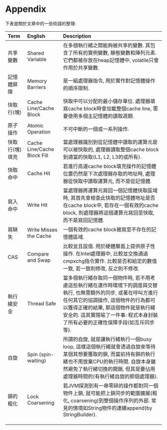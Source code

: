 # Appendix

下表是關於文章中的一些術語的整理:

| Term | English | Description |
| :--- | :--- | :--- |
| 共享變數 | Shared Variable | 在多個執行緒之間能夠被共享的變數. 其包含了所有的實例變數, 靜態變數和陣列元素. 它們都被存放在heap記憶體中, volatile只會作用於共享變數. |
| 記憶體屏障 | Memory Barriers | 是一組處理器指令, 用於實作對記憶體操作的順序限制. |
| 快取行\(塊\) | Cache Line/Cache Block | 快取中可以分配的最小儲存單位. 處理器填寫cache block時會加載整個cache line, 需要使用多個主記憶體的讀取週期. |
| 原子操作 | Atomic Operation | 不可中斷的一個或一系列操作. |
| 快取行\(塊\)填充 | Cache Line/Cache Block Fill | 當處理器識別到從記憶體中讀取的運算元是可以被快取的, 處理器讀取整個cache block到適當的快取\(L1, L2, L3的或所有\). |
| 快取命中 | Cache Hit | 若進行高速cache block填充操作的記憶體位置仍然是下次處理器存取的地址時, 處理器從快取中讀取運算元, 而不是從記憶體. |
| 寫入命中 | Write Hit | 當處理器將運算元寫回一個記憶體快取區域時, 其首先會檢查此快取的記憶體地址是否在cache block中, 若存在一個有效的cache block, 則處理器將這個運算元寫回至快取, 而不是寫回記憶體. |
| 寫缺失 | Write Misses the Cache | 一個有效的cache block被寫至不存在的記憶體區域. |
| CAS | Compare and Swap | 比較並且設值. 用於硬體層面上提供原子性操作. 在Intel處理器中, 比較並交換通過cmpxchg指令實作. 比較是否和給定的數值一致, 若一致則修改, 反之則不修改. |
| 執行緒安全 | Thread Safe | 當多個執行緒存取同一個物件時, 若不用考慮這些執行緒在運作時環境下的調度與交替執行, 也無需額外的同步, 或著在呼叫方進行任何其它的協調操作, 這個物件的行為都可以獲得正確的結果, 那這個物件就是執行緒安全的. 這其實隱喻了一件事: 程式本身封裝了所有必要的正確性保障手段\(如互斥同步等\). |
| 自旋 | Spin \(spin-waiting\) | 所謂的自旋, 就是讓執行緒執行一個busy loop, 這樣這個執行緒就會透過自旋來等待某個其想要獲取的鎖, 而當前持有鎖的執行緒也不用放棄CPU的執行時間. 自旋本身雖然避免了執行緒切換的開銷, 但其是要佔用處理器時間的\(有執行緒自旋的那個處理器\). |
| 鎖的粗化 | Lock Coarsening | 若JVM探測到有一串零碎的操作都對同一個物件上鎖, 就可能把上鎖同步的範圍擴展\(粗化, coarsening\)到整個操作序列的外部. 常見的情境如String物件的連續append\(by StringBuilder\). |
|  |  |  |
|  |  |  |
|  |  |  |




